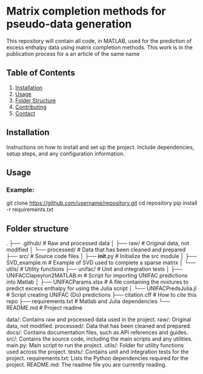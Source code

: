 # Matrix completion methods for pseudo-data generation 

This repository will contain all code, in MATLAB, used for the prediction of excess enthalpy data using matrix completion methods. 
This work is in the publication process for a an article of the same name 


## Table of Contents
1. [Installation](#installation)
2. [Usage](#usage)
3. [Folder Structure](#folder-structure)
4. [Contributing](#contributing)
5. [Contact](#contact)

## Installation

Instructions on how to install and set up the project. Include dependencies, setup steps, and any configuration information.

## Usage

### Example:
git clone https://github.com/username/repository.git
cd repository
pip install -r requirements.txt

## Folder structure 
.
├── .github/                   # Raw and processed data
│   ├── raw/                # Original data, not modified
│   └── processed/          # Data that has been cleaned and prepared
├── src/                    # Source code files
│   ├── __init__.py         # Initialize the src module
│   ├── SVD_example.m       # Example of SVD used to complete a sparse matrix
│   └── utils/              # Utility functions
├── unifac/                  # Unit and integration tests
│   ├── UNIFACClapeyron2MATLAB.m    # Script for importing UNIFAC predictions into Matlab 
│   ├── UNIFACParams.xlsx           # A file containing the mixtures to predict excess enthalpy for using the Julia script
│   └── UNIFACPredsJulia.jl         # Script creating UNIFAC (Do) predictions
├── citation.cff            # How to cite this repo
├── requirements.txt        # Matlab and Julia dependencies
└── README.md               # Project readme

data/: Contains raw and processed data used in the project.
raw/: Original data, not modified.
processed/: Data that has been cleaned and prepared.
docs/: Contains documentation files, such as API references and guides.
src/: Contains the source code, including the main scripts and any utilities.
main.py: Main script to run the project.
utils/: Folder for utility functions used across the project.
tests/: Contains unit and integration tests for the project.
requirements.txt: Lists the Python dependencies required for the project.
README.md: The readme file you are currently reading.
